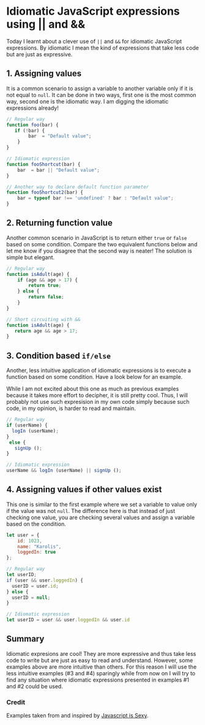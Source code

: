 # Idiomatic JavaScript expressions using || and &&

Today I learnt about a clever use of `||` and `&&` for idiomatic JavaScript expressions. By idiomatic I mean the kind of expressions that take less code but are just as expressive.

## 1. Assigning values

It is a common scenario to assign a variable to another variable only if it is not equal to `null`. It can be done in two ways, first one is the most common way, second one is the idiomatic way. I am digging the idiomatic expressions already!

```javascript
// Regular way
function foo(bar) {
​	if (!bar) {
		bar  = "Default value";
	}
}

// Idiomatic expression
function fooShortcut(bar) {
	bar  = bar || "Default value";
}

// Another way to declare default function parameter
function fooShortcut2(bar) {
	bar = typeof bar !== 'undefined' ? bar : "Default value";
}
```

## 2. Returning function value

Another common scenario in JavaScript is to return either `true` or `false` based on some condition. Compare the two equivalent functions below and let me know if you disagree that the second way is neater! The solution is simple but elegant.

```javascript
// Regular way
function isAdult(age) {
	if (age && age > 17) {
		return true;
	} else {
		return false;
	}
}

// Short circuiting with &&
function isAdult(age) {
   return age && age > 17;
}
```

## 3. Condition based `if/else`

Another, less intuitive application of idiomatic expressions is to execute a function based on some condition. Have a look below for an example.

While I am not excited about this one as much as previous examples because it takes more effort to decipher, it is still pretty cool. Thus, I will probably not use such expresision in my own code simply because such code, in my opinion, is harder to read and maintain.

```javascript
// Regular way
if (userName) {
  logIn (userName);
}
 else {
   signUp ();
}

// Idiomatic expression
userName && logIn (userName) || signUp ();
```

## 4. Assigning values if other values exist

This one is similar to the first example where we set a variable to value only if the value was not `null`. The difference here is that instead of just checking one value, you are checking several values and assign a variable based on the condition.

```javascript
let user = {
	id: 1023,
	name: "Karolis",
	loggedIn: true
};

// Regular way
let userID;
​if (user && user.loggedIn) {
  userID = user.id;
} else {
  userID = null;
}

// Idiomatic expression
let userID = user && user.loggedIn && user.id
```

## Summary

Idiomatic expresions are cool! They are more expressive and thus take less code to write but are just as easy to read and understand. However, some examples above are more intuitive than others. For this reason I will use the less intuitive examples (#3 and #4) sparingly while from now on I will try to find any situation where idiomatic expressions presented in examples #1 and #2 could be used.

### Credit

Examples taken from and inspired by [Javascript is Sexy](http://javascriptissexy.com/12-simple-yet-powerful-javascript-tips/).
